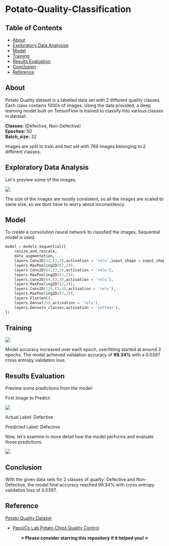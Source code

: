 # Potato-Quality-Classification

## Table of Contents
+ [About](#about)
+ [Exploratory Data Analysise](#exploratory-data-analysis)
+ [Model](#model)
+ [Training](#training)
+ [Results Evaluation](#results-evaluation)
+ [Conclusion](#conclusion)
+ [Reference](#reference)

## About

Potato Quality dataset is a labelled data set with 2 different quality classes. Each class contains 1000s of images. Using the data provided, a deep learning model built on TensorFlow is trained to classify into various classes in dataset.

**Classes:** (Defective, Non-Defective)
<br>**Epoches:** 50
<br>**Batch_size:** 32

Images are split to train and test set with 769 images belonging to 2 different classes. 

## Exploratory Data Analysis

Let's preview some of the images.

<img src = "https://github.com/gnpaone/Potato-quality-classification/blob/main/Pictures/EDA.png">

The size of the images are mostly consistent, so all the images are scaled to same size, so we dont have to worry about inconsistency.

## Model
To create a convolution neural network to classfied the images, Sequential model is used.

```python
model = models.Sequential([
    resize_and_rescale,
    data_augmentation,
    layers.Conv2D(32,(3,3),activation = 'relu',input_shape = input_shape),
    layers.MaxPooling2D((2,2)),
    layers.Conv2D(64,(3,3),activation = 'relu'),
    layers.MaxPooling2D((2,2)),
    layers.Conv2D(64,(3,3),activation = 'relu'),
    layers.MaxPooling2D((2,2)),
    layers.Conv2D(128,(3,3),activation = 'relu'),
    layers.MaxPooling2D((2,2)),
    layers.Flatten(),
    layers.Dense(256,activation = 'relu'),
    layers.Dense(n_classes,activation = 'softmax'),
])
```

## Training

<img src = "https://github.com/gnpaone/Potato-quality-classification/blob/main/Pictures/training.png">

Model accuracy increased over each epoch, overfitting started at around 3 epochs. The model achieved validation accuracy of **99.34%** with a 0.0397 cross entropy validation loss.

## Results Evaluation

Preview some predictions from the model:

<p>First Image to Predict:</p>
<img src = "https://github.com/gnpaone/Potato-quality-classification/blob/main/Pictures/test.png">
<p>Actual Label: Defective</p>
<p>Predicted Label: Defective</p>

Now, let's examine in more detail how the model performs and evaluate those predictions.

<img src = "https://github.com/gnpaone/Potato-quality-classification/blob/main/Pictures/model.png">

## Conclusion

With the given data sets for 2 classes of quality: Defective and Non-Defective, the model final accuracy reached 99.34% with cross entropy validation loss of 0.0397.

## Reference

[Potato Quality Dataset](Dataset/Pepsico-RnD-Potato-Lab-Dataset)
- [PepsiCo Lab Potato Chips Quality Control](https://www.kaggle.com/datasets/concaption/pepsico-lab-potato-quality-control)

<p align="center">
<b>⭐ Please consider starring this repository if it helped you! ⭐</b>
</p>
